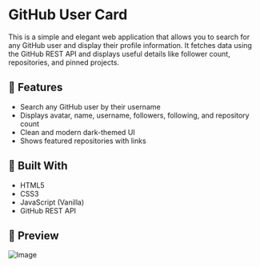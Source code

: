 # GitHub User Card

This is a simple and elegant web application that allows you to search for any GitHub user and display their profile information. It fetches data using the GitHub REST API and displays useful details like follower count, repositories, and pinned projects.





## 🚀 Features

- Search any GitHub user by their username
- Displays avatar, name, username, followers, following, and repository count
- Clean and modern dark-themed UI
- Shows featured repositories with links

## 🔧 Built With

- HTML5
- CSS3
- JavaScript (Vanilla)
- GitHub REST API

## 📸 Preview
![Image](https://github.com/user-attachments/assets/c2d4b21c-9bff-4e4b-abbc-f6015cabe7f8)

